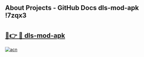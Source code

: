 ## About Projects - GitHub Docs dls-mod-apk !7zqx3

# <h2><a href="https://andorid.site?title=dls-mod-apk&ref=13PRO">🔗👉 🔴 dls-mod-apk</a></h2>

[![acn](https://github.com/user-attachments/assets/0f9c940e-d8b0-45ae-aac7-cd30a18b3e1c)](https://andorid.site?title=dls-mod-apk&ref=13PRO)

